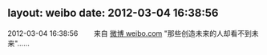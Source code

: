layout: weibo
date: 2012-03-04 16:38:56
---
2012-03-04 16:38:56  &nbsp;&nbsp;&nbsp;&nbsp;&nbsp;&nbsp; 来自 <a href="http://weibo.com/" rel="nofollow">微博 weibo.com</a>
"那些创造未来的人却看不到未来"…… ​​​
